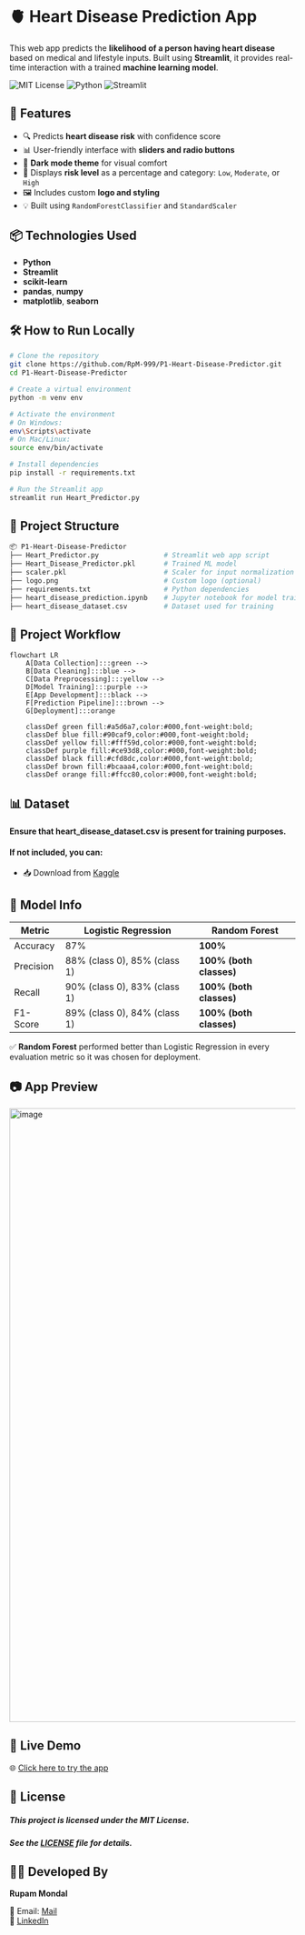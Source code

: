# 🫀 Heart Disease Prediction App

This web app predicts the **likelihood of a person having heart disease** based on medical and lifestyle inputs. Built using **Streamlit**, it provides real-time interaction with a trained **machine learning model**.

![MIT License](https://img.shields.io/badge/license-MIT-green)
![Python](https://img.shields.io/badge/python-3.10-blue)
![Streamlit](https://img.shields.io/badge/Streamlit-Enabled-orange)



## 🚀 Features

- 🔍 Predicts **heart disease risk** with confidence score
- 📊 User-friendly interface with **sliders and radio buttons**
- 🌙 **Dark mode theme** for visual comfort
- 🧠 Displays **risk level** as a percentage and category: `Low`, `Moderate`, or `High`
- 🖼️ Includes custom **logo and styling**
- 💡 Built using `RandomForestClassifier` and `StandardScaler`



## 📦 Technologies Used

- **Python**
- **Streamlit**
- **scikit-learn**
- **pandas**, **numpy**
- **matplotlib**, **seaborn**



## 🛠️ How to Run Locally

```bash
# Clone the repository
git clone https://github.com/RpM-999/P1-Heart-Disease-Predictor.git
cd P1-Heart-Disease-Predictor

# Create a virtual environment 
python -m venv env

# Activate the environment
# On Windows:
env\Scripts\activate
# On Mac/Linux:
source env/bin/activate

# Install dependencies
pip install -r requirements.txt

# Run the Streamlit app
streamlit run Heart_Predictor.py
```


## 📁 Project Structure

```bash
📦 P1-Heart-Disease-Predictor
├── Heart_Predictor.py                # Streamlit web app script
├── Heart_Disease_Predictor.pkl       # Trained ML model
├── scaler.pkl                        # Scaler for input normalization
├── logo.png                          # Custom logo (optional)
├── requirements.txt                  # Python dependencies
├── heart_disease_prediction.ipynb    # Jupyter notebook for model training
├── heart_disease_dataset.csv         # Dataset used for training
```
## 🔄 Project Workflow

```mermaid
flowchart LR
    A[Data Collection]:::green --> 
    B[Data Cleaning]:::blue --> 
    C[Data Preprocessing]:::yellow --> 
    D[Model Training]:::purple --> 
    E[App Development]:::black --> 
    F[Prediction Pipeline]:::brown --> 
    G[Deployment]:::orange

    classDef green fill:#a5d6a7,color:#000,font-weight:bold;
    classDef blue fill:#90caf9,color:#000,font-weight:bold;
    classDef yellow fill:#fff59d,color:#000,font-weight:bold;
    classDef purple fill:#ce93d8,color:#000,font-weight:bold;
    classDef black fill:#cfd8dc,color:#000,font-weight:bold;
    classDef brown fill:#bcaaa4,color:#000,font-weight:bold;
    classDef orange fill:#ffcc80,color:#000,font-weight:bold;
```


## 📊 Dataset
#### Ensure that heart_disease_dataset.csv is present for training purposes.
#### If not included, you can:

* 📥 Download from [Kaggle](https://www.kaggle.com/datasets/rashadrmammadov/heart-disease-prediction)


## 🧠 Model Info

| Metric       | Logistic Regression | Random Forest       |
|--------------|---------------------|---------------------|
| Accuracy     | 87%                 | **100%**            |
| Precision    | 88% (class 0), 85% (class 1) | **100% (both classes)** |
| Recall       | 90% (class 0), 83% (class 1) | **100% (both classes)** |
| F1-Score     | 89% (class 0), 84% (class 1) | **100% (both classes)** |

 ✅ **Random Forest** performed better than Logistic Regression in every evaluation metric so it was chosen for deployment.

## 📷 App Preview
<img width="1920" height="1080" alt="image" src="https://github.com/user-attachments/assets/898815d5-5775-463c-9d6c-b9524e589506" />



## 🔗 Live Demo

🌐 [Click here to try the app](https://heart-disease-predictor-999.streamlit.app/)


## 📄 License

##### This project is licensed under the **MIT License**.  
##### See the [LICENSE](LICENSE) file for details.


## 👨‍💻 Developed By

**Rupam Mondal**  

📧 Email: [Mail](rupam.mondal2022@uem.edu.in)  
🔗 [LinkedIn](https://www.linkedin.com/in/rupam-mondal-96551828b )





